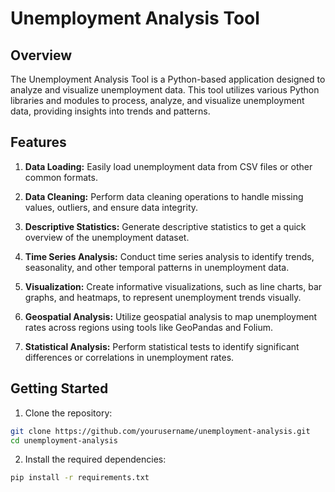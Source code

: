 # Unemployment Analysis Tool

## Overview

The Unemployment Analysis Tool is a Python-based application designed to analyze and visualize unemployment data. This tool utilizes various Python libraries and modules to process, analyze, and visualize unemployment data, providing insights into trends and patterns.

## Features

1. **Data Loading:** Easily load unemployment data from CSV files or other common formats.

2. **Data Cleaning:** Perform data cleaning operations to handle missing values, outliers, and ensure data integrity.

3. **Descriptive Statistics:** Generate descriptive statistics to get a quick overview of the unemployment dataset.

4. **Time Series Analysis:** Conduct time series analysis to identify trends, seasonality, and other temporal patterns in unemployment data.

5. **Visualization:** Create informative visualizations, such as line charts, bar graphs, and heatmaps, to represent unemployment trends visually.

6. **Geospatial Analysis:** Utilize geospatial analysis to map unemployment rates across regions using tools like GeoPandas and Folium.

7. **Statistical Analysis:** Perform statistical tests to identify significant differences or correlations in unemployment rates.

## Getting Started

1. Clone the repository:

```bash
git clone https://github.com/yourusername/unemployment-analysis.git
cd unemployment-analysis
```

2. Install the required dependencies:

```bash
pip install -r requirements.txt
```

